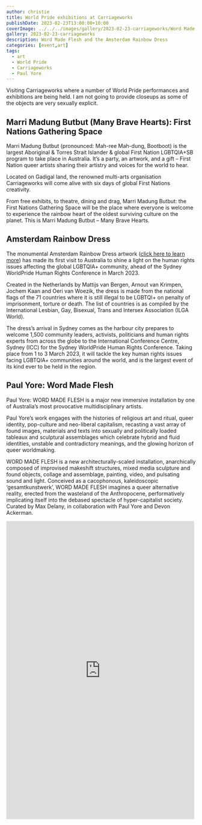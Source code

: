 ```yaml
---
author: christie
title: World Pride exhibitions at Carriageworks
publishDate: 2023-02-23T13:00:00+10:00
coverImage: ../../../images/gallery/2023-02-23-carriageworks/Word Made Flesh (Paul Yore).jpeg
gallery: 2023-02-23-carriageworks
description: Word Made Flesh and the Amsterdam Rainbow Dress
categories: [event,art]
tags:
  - art
  - World Pride
  - Carriageworks
  - Paul Yore
---
```


Visiting Carriageworks where a number of World Pride performances and exhibitions
are being held. I am not going to provide closeups as some of the objects are very sexually explicit.

## Marri Madung Butbut (Many Brave Hearts): First Nations Gathering Space

Marri Madung Butbut (pronounced: Mah-ree Mah-dung, Bootboot) is the largest Aboriginal & Torres Strait Islander & global First Nation LGBTQIA+SB program to take place in Australia. It’s a party, an artwork, and a gift – First Nation queer artists sharing their artistry and voices for the world to hear.

Located on Gadigal land, the renowned multi-arts organisation Carriageworks will come alive with six days of global First Nations creativity.

From free exhibits, to theatre, dining and drag, Marri Madung Butbut: the First Nations Gathering Space will be the place where everyone is welcome to experience the rainbow heart of the oldest surviving culture on the planet. This is Marri Madung Butbut – Many Brave Hearts.

## Amsterdam Rainbow Dress

The monumental Amsterdam Rainbow Dress artwork ([click here to learn more](https://www.amsterdamrainbowdress.com/)) has made its first visit to Australia to shine a light on the human rights issues affecting the global LGBTQIA+ community, ahead of the Sydney WorldPride Human Rights Conference in March 2023.

Created in the Netherlands by Mattijs van Bergen, Arnout van Krimpen, Jochem Kaan and Oeri van Woezik, the dress is made from the national flags of the 71 countries where it is still illegal to be LGBTQI+ on penalty of imprisonment, torture or death. The list of countries is as compiled by the International Lesbian, Gay, Bisexual, Trans and Intersex Association (ILGA World).

The dress’s arrival in Sydney comes as the harbour city prepares to welcome 1,500 community leaders, activists, politicians and human rights experts from across the globe to the International Conference Centre, Sydney (ICC) for the Sydney WorldPride Human Rights Conference. Taking place from 1 to 3 March 2023, it will tackle the key human rights issues facing LGBTQIA+ communities around the world, and is the largest event of its kind ever to be held in the region.

## Paul Yore: Word Made Flesh

Paul Yore: WORD MADE FLESH is a major new immersive installation by one of Australia’s most provocative multidisciplinary artists.

Paul Yore’s work engages with the histories of religious art and ritual, queer identity, pop-culture and neo-liberal capitalism, recasting a vast array of found images, materials and texts into sexually and politically loaded tableaux and sculptural assemblages which celebrate hybrid and fluid identities, unstable and contradictory meanings, and the glowing horizon of queer worldmaking.

WORD MADE FLESH is a new architecturally-scaled installation, anarchically composed of improvised makeshift structures, mixed media sculpture and found objects, collage and assemblage, painting, video, and pulsating sound and light. Conceived as a cacophonous, kaleidoscopic ‘gesamtkunstwerk’, WORD MADE FLESH imagines a queer alternative reality, erected from the wasteland of the Anthropocene, performatively implicating itself into the debased spectacle of hyper-capitalist society.  Curated by Max Delany, in collaboration with Paul Yore and Devon Ackerman.

<iframe src="https://www.facebook.com/plugins/post.php?href=https%3A%2F%2Fwww.facebook.com%2Fchris1.tham%2Fposts%2Fpfbid02bYErZoJG9BBtsq6rX1sM7T3tMMmbPURyWg87dyKvMiFXyLCJ8NTZARdtsJ8kDo9Gl&show_text=true&width=500" width="500" height="793" style="border:none;overflow:hidden" scrolling="no" frameborder="0" allowfullscreen="true" allow="autoplay; clipboard-write; encrypted-media; picture-in-picture; web-share"></iframe>
